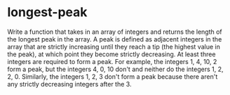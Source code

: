 # longest-peak


  Write a function that takes in an array of integers and returns the length of
  the longest peak in the array. A peak is defined as adjacent integers in the array that are strictly
  increasing until they reach a tip (the highest value in the peak), at which
  point they become strictly decreasing. At least three integers are required to
  form a peak. For example, the integers 1, 4, 10, 2  form a peak, but the
  integers 4, 0, 10 don't and neither do the integers 1, 2, 2, 0. Similarly, the integers 1, 2, 3 don't
  form a peak because there aren't any strictly decreasing integers after the 3.
